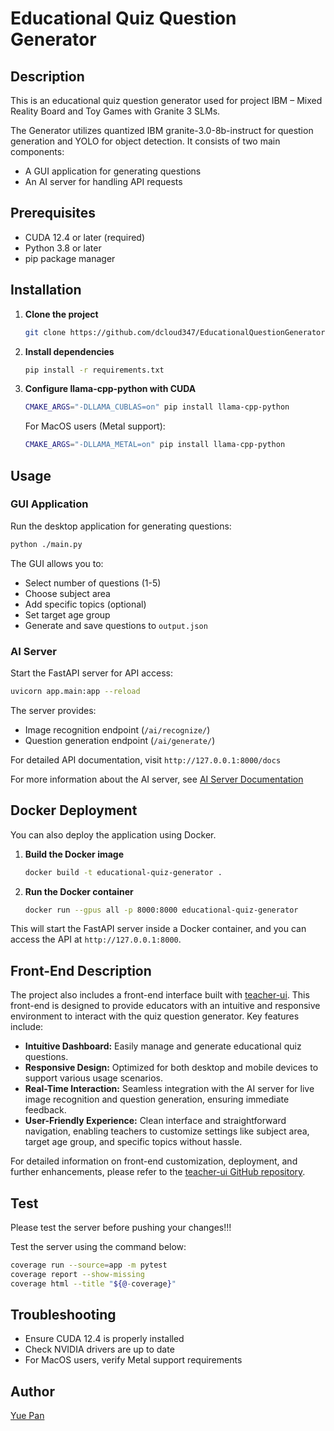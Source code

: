# Educational Quiz Question Generator

## Description

This is an educational quiz question generator used for project IBM – Mixed Reality Board and Toy Games with Granite 3 SLMs.

The Generator utilizes quantized IBM granite-3.0-8b-instruct for question generation and YOLO for object detection. It
consists of two main components:

- A GUI application for generating questions
- An AI server for handling API requests

## Prerequisites

- CUDA 12.4 or later (required)
- Python 3.8 or later
- pip package manager

## Installation

1. **Clone the project**
   ```bash
   git clone https://github.com/dcloud347/EducationalQuestionGenerator.git
   ```

2. **Install dependencies**
   ```bash
   pip install -r requirements.txt
   ```

3. **Configure llama-cpp-python with CUDA**
   ```bash
   CMAKE_ARGS="-DLLAMA_CUBLAS=on" pip install llama-cpp-python
   ```

   For MacOS users (Metal support):
   ```bash
   CMAKE_ARGS="-DLLAMA_METAL=on" pip install llama-cpp-python
   ```

## Usage

### GUI Application

Run the desktop application for generating questions:

```bash
python ./main.py
```

The GUI allows you to:

- Select number of questions (1-5)
- Choose subject area
- Add specific topics (optional)
- Set target age group
- Generate and save questions to `output.json`

### AI Server

Start the FastAPI server for API access:

```bash
uvicorn app.main:app --reload
```

The server provides:

- Image recognition endpoint (`/ai/recognize/`)
- Question generation endpoint (`/ai/generate/`)

For detailed API documentation, visit `http://127.0.0.1:8000/docs`

For more information about the AI server, see [AI Server Documentation](app/README.md)

## Docker Deployment

You can also deploy the application using Docker.

1. **Build the Docker image**
   ```bash
   docker build -t educational-quiz-generator .
   ```

2. **Run the Docker container**
   ```bash
   docker run --gpus all -p 8000:8000 educational-quiz-generator
   ```

This will start the FastAPI server inside a Docker container, and you can access the API at `http://127.0.0.1:8000`.

## Front-End Description

The project also includes a front-end interface built with [teacher-ui](https://github.com/jackmok33/teacher-ui). This
front-end is designed to provide educators with an intuitive and responsive environment to interact with the quiz
question generator. Key features include:

- **Intuitive Dashboard:** Easily manage and generate educational quiz questions.
- **Responsive Design:** Optimized for both desktop and mobile devices to support various usage scenarios.
- **Real-Time Interaction:** Seamless integration with the AI server for live image recognition and question generation,
  ensuring immediate feedback.
- **User-Friendly Experience:** Clean interface and straightforward navigation, enabling teachers to customize settings
  like subject area, target age group, and specific topics without hassle.

For detailed information on front-end customization, deployment, and further enhancements, please refer to
the [teacher-ui GitHub repository](https://github.com/jackmok33/teacher-ui).

## Test

Please test the server before pushing your changes!!!

Test the server using the command below:

```bash
coverage run --source=app -m pytest
coverage report --show-missing
coverage html --title "${@-coverage}"
```

## Troubleshooting

- Ensure CUDA 12.4 is properly installed
- Check NVIDIA drivers are up to date
- For MacOS users, verify Metal support requirements

## Author

[Yue Pan](https://dcloud347.github.io)
